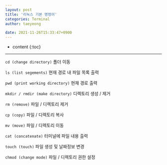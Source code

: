 ```yaml
---
layout: post
title: '리눅스 기본 명령어'
categories: Terminal
author: taeyeong

date: 2021-11-26T15:33:47+0900
---
```

* content
{:toc}


---

`cd (change directory)` 폴더 이동

`ls (list segements)` 현재 경로 내 파일 목록 출력

`pwd (print working directory)` 현재 경로 출력

`mkdir / rmdir (make directory)` 디렉토리 생성 / 제거

`rm (remove)` 파일 / 디렉토리 제거

`cp (copy)` 파일 / 디렉토리 복사

`mv (move)` 파일 / 디렉토리 이동

`cat (concatenate)` 터미널에 파일 내용 출력

`touch (touch)` 파일 생성 및 날짜정보 변경

`chmod (change mode)` 파일 / 디렉토리 권한 설정
